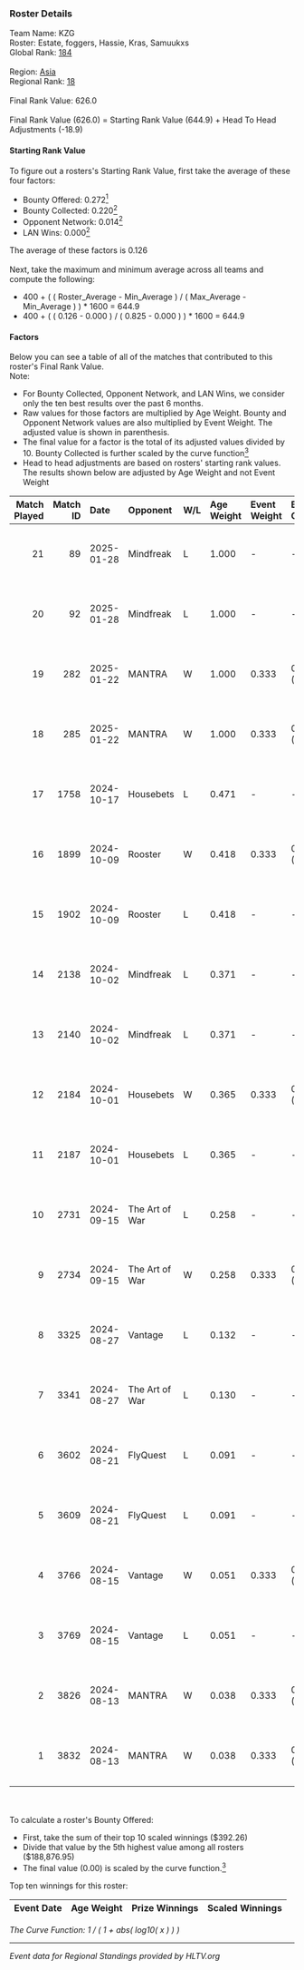 ### Roster Details<br />
Team Name: KZG<br />
Roster: Estate, foggers, Hassie, Kras, Samuukxs<br />
Global Rank: [184](../../standings_global_2025_02_03.md)<br />
<br />
Region: [Asia]( ../../standings_asia_2025_02_03.md)<br />
Regional Rank: [18]( ../../standings_asia_2025_02_03.md)<br />
<br />
Final Rank Value:  626.0<br />
<br />
Final Rank Value (626.0) = Starting Rank Value (644.9) + Head To Head Adjustments (-18.9)<br />

#### Starting Rank Value<br />
To figure out a rosters's Starting Rank Value, first take the average of these four factors:<br />
- Bounty Offered: 0.272[<sup>1</sup>](#table2)
- Bounty Collected: 0.220[<sup>2</sup>](#table1)
- Opponent Network: 0.014[<sup>2</sup>](#table1)
- LAN Wins: 0.000[<sup>2</sup>](#table1)

The average of these factors is 0.126<br />
<br />
Next, take the maximum and minimum average across all teams and compute the following:<br />
- 400 + ( ( Roster_Average - Min_Average ) / ( Max_Average - Min_Average ) ) * 1600 = 644.9
- 400 + ( ( 0.126 - 0.000 ) / ( 0.825 - 0.000 ) ) * 1600 = 644.9


#### Factors<br />
Below you can see a table of all of the matches that contributed to this roster's Final Rank Value.<br />
Note:<br />

- For Bounty Collected, Opponent Network, and LAN Wins, we consider only the ten best results over the past 6 months.
- Raw values for those factors are multiplied by Age Weight. Bounty and Opponent Network values are also multiplied by Event Weight. The adjusted value is shown in parenthesis.
- The final value for a factor is the total of its adjusted values divided by 10. Bounty Collected is further scaled by the curve function[<sup>3</sup>](#curveFunction)
- Head to head adjustments are based on rosters' starting rank values. The results shown below are adjusted by Age Weight and not Event Weight
<span id="table1"></span><br />


| Match Played | Match ID | Date       | Opponent       | W/L | Age Weight | Event Weight | Bounty Collected | Opponent Network | LAN Wins  | H2H Adj. | Roster                                  |
| -: | -: | :- | :- | :- | :- | :- | :- | :- | :- | -: | :- |
|           21 |       89 | 2025-01-28 | Mindfreak      | L   | 1.000      | -            | -                | -                | -         |   -13.48 | Estate, foggers, Hassie, Kras, Samuukxs |
|           20 |       92 | 2025-01-28 | Mindfreak      | L   | 1.000      | -            | -                | -                | -         |   -14.71 | Estate, foggers, Hassie, Kras, Samuukxs |
|           19 |      282 | 2025-01-22 | MANTRA         | W   | 1.000      | 0.333        | 0.001 (0.000)    | 0.112 (0.037)    | 0 (0.000) |    13.41 | Estate, foggers, Hassie, Kras, Samuukxs |
|           18 |      285 | 2025-01-22 | MANTRA         | W   | 1.000      | 0.333        | 0.001 (0.000)    | 0.112 (0.037)    | 0 (0.000) |    14.63 | Estate, foggers, Hassie, Kras, Samuukxs |
|           17 |     1758 | 2024-10-17 | Housebets      | L   | 0.471      | -            | -                | -                | -         |    -7.49 | dpr, Estate, Hassie, Samuukxs, Zuko     |
|           16 |     1899 | 2024-10-09 | Rooster        | W   | 0.418      | 0.333        | 0.012 (0.002)    | 0.193 (0.027)    | 0 (0.000) |     7.98 | dpr, Estate, Hassie, Samuukxs, Zuko     |
|           15 |     1902 | 2024-10-09 | Rooster        | L   | 0.418      | -            | -                | -                | -         |    -5.28 | dpr, Estate, Hassie, Samuukxs, Zuko     |
|           14 |     2138 | 2024-10-02 | Mindfreak      | L   | 0.371      | -            | -                | -                | -         |    -4.64 | dpr, Estate, Hassie, Samuukxs, Zuko     |
|           13 |     2140 | 2024-10-02 | Mindfreak      | L   | 0.371      | -            | -                | -                | -         |    -4.79 | dpr, Estate, Hassie, Samuukxs, Zuko     |
|           12 |     2184 | 2024-10-01 | Housebets      | W   | 0.365      | 0.333        | 0.004 (0.000)    | 0.138 (0.017)    | 0 (0.000) |     5.85 | dpr, Estate, Hassie, Samuukxs, Zuko     |
|           11 |     2187 | 2024-10-01 | Housebets      | L   | 0.365      | -            | -                | -                | -         |    -5.75 | dpr, Estate, Hassie, Samuukxs, Zuko     |
|           10 |     2731 | 2024-09-15 | The Art of War | L   | 0.258      | -            | -                | -                | -         |    -4.05 | dpr, Estate, Hassie, Mingovi, Samuukxs  |
|            9 |     2734 | 2024-09-15 | The Art of War | W   | 0.258      | 0.333        | 0.003 (0.000)    | 0.170 (0.015)    | 0 (0.000) |     4.14 | dpr, Estate, Hassie, Mingovi, Samuukxs  |
|            8 |     3325 | 2024-08-27 | Vantage        | L   | 0.132      | -            | -                | -                | -         |    -2.95 | dpr, Estate, Hassie, Mingovi, Samuukxs  |
|            7 |     3341 | 2024-08-27 | The Art of War | L   | 0.130      | -            | -                | -                | -         |    -2.04 | dpr, Estate, Hassie, Mingovi, Samuukxs  |
|            6 |     3602 | 2024-08-21 | FlyQuest       | L   | 0.091      | -            | -                | -                | -         |    -0.11 | dpr, Estate, Hassie, Mingovi, Samuukxs  |
|            5 |     3609 | 2024-08-21 | FlyQuest       | L   | 0.091      | -            | -                | -                | -         |    -0.11 | dpr, Estate, Hassie, Mingovi, Samuukxs  |
|            4 |     3766 | 2024-08-15 | Vantage        | W   | 0.051      | 0.333        | 0.000 (0.000)    | 0.020 (0.000)    | 0 (0.000) |     0.47 | dpr, Estate, Hassie, Mingovi, Samuukxs  |
|            3 |     3769 | 2024-08-15 | Vantage        | L   | 0.051      | -            | -                | -                | -         |    -1.15 | dpr, Estate, Hassie, Mingovi, Samuukxs  |
|            2 |     3826 | 2024-08-13 | MANTRA         | W   | 0.038      | 0.333        | 0.001 (0.000)    | 0.112 (0.001)    | 0 (0.000) |     0.58 | dpr, Estate, Hassie, Mingovi, Samuukxs  |
|            1 |     3832 | 2024-08-13 | MANTRA         | W   | 0.038      | 0.333        | 0.001 (0.000)    | 0.112 (0.001)    | 0 (0.000) |     0.57 | dpr, Estate, Hassie, Mingovi, Samuukxs  |

<br />
<span id="table2"></span><br />
To calculate a roster's Bounty Offered:<br />

- First, take the sum of their top 10 scaled winnings ($392.26)
- Divide that value by the 5th highest value among all rosters ($188,876.95)
- The final value (0.00) is scaled by the curve function.[<sup>3</sup>](#curveFunction)

Top ten winnings for this roster:<br />

| Event Date | Age Weight | Prize Winnings | Scaled Winnings |
| :- | -: | :- | :- |


<span id="curveFunction"></span>_The Curve Function: 1 / ( 1 + abs( log10( x ) ) )_<br />

---
_Event data for Regional Standings provided by HLTV.org_<br />
